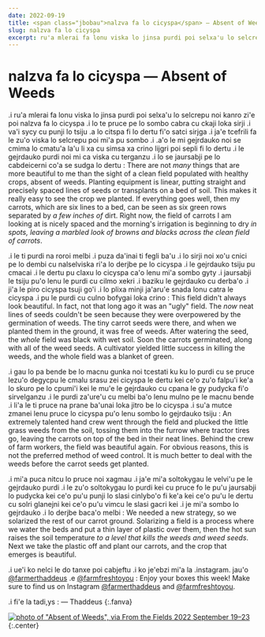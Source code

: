 ```yaml
---
date: 2022-09-19
title: <span class="jbobau">nalzva fa lo cicyspa</span> — Absent of Weeds
slug: nalzva fa lo cicyspa
excerpt: ru'a mlerai fa lonu viska lo jinsa purdi poi selxa'u lo selcrepu zi'e poi nalzva fa lo cicyspa
---
```


# <span class="jbobau">nalzva fa lo cicyspa</span> — Absent of Weeds

.i ru'a mlerai fa lonu viska lo jinsa purdi poi selxa'u lo selcrepu noi kanro zi'e poi nalzva fa lo cicyspa .i lo te pruce pe lo sombo cabra cu ckaji loka sirji .i va'i sycy cu punji lo tsiju .a lo citspa fi lo dertu fi'o satci sirjga .i ja'e tcefrili fa le zu'o viska lo selcrepu poi mi'a pu sombo .i .a'o le mi gejrdauko noi se cmima lo cmatu'a la'u li xa cu simsa xa crino lijgri poi sepli fi lo dertu .i le gejrdauko purdi noi mi ca viska cu terganzu .i lo se jaursabji pe lo cabdeicerni co'a se sudga lo dertu
: There are not _many_ things that are more beautiful to me than the sight of a clean field populated with healthy crops, absent of weeds. Planting equipment is linear, putting straight and precisely spaced lines of seeds or transplants on a bed of soil. This makes it really easy to see the crop we planted. If everything goes well, then my carrots, which are six lines to a bed, can be seen as six green rows separated by _a few inches of_ dirt. Right now, the field of carrots I am looking at is nicely spaced and the morning's irrigation is beginning to dry _in spots, leaving a marbled look of browns and blacks across the clean field of carrots_.

.i le ti purdi na roroi melbi .i puza da'inai ti fegli ba'u .i lo sirji noi xo'u cnici pe lo dembi cu nalselviska ri'a lo derjbe pe lo cicyspa .i le gejrdauko tsiju pu cmacai .i le dertu pu claxu lo cicyspa ca'o lenu mi'a sombo gyty .i jaursabji le tsiju pu'o lenu le purdi cu cilmo xekri .i baziku le gejrdauko cu derba'o .i ji'a le piro cicyspa tsuji go'i .i lo plixa minji ja'aru'e snada lonu catra le cicyspa .i pu le purdi cu culno bofygai loka crino
: This field didn't always look beautiful. In fact, not that long ago it was an "ugly" field. The _now_ neat lines of seeds couldn't be seen because they were overpowered by the germination of weeds. The tiny carrot seeds were there, and when we planted them in the ground, it was free of weeds. After watering the seed, the _whole_ field was black with wet soil. Soon the carrots germinated, along with all of the weed seeds. A cultivator yielded little success in killing the weeds, and the whole field was a blanket of green.

.i gau lo pa bende be lo macnu gunka noi tcestati ku ku lo purdi cu se pruce lezu'o degycpu le cmalu srasu zei cicyspa le dertu kei ce'o zu'o falpu'i ke'a lo skuro pe lo cpumi'i kei le mu'e le gejrdauko cu cpana le gy pudycka fi'o sirvelganzu .i le purdi za'ure'u cu melbi ba'o lenu mulno pe le macnu bende .i li'a le ti pruce na prane ba'unai loka jitro be lo cicyspa .i su'a mutce zmanei lenu pruce lo cicyspa pu'o lenu sombo lo gejrdauko tsiju
: An extremely talented hand crew went through the field and plucked the little grass weeds from the soil, tossing them into the furrow where tractor tires go, leaving the carrots on top of the bed in their neat lines. Behind the crew of farm workers, the field was beautiful again. For obvious reasons, this is not the preferred method of weed control. It is much better to deal with the weeds before the carrot seeds get planted.

.i mi'a puca nitcu lo pruce noi xagmau .i ja'e mi'a soltokygau le velvi'u pe le gejrdauko purdi .i le zu'o soltokygau lo purdi kei cu pruce fo le pu'u jaursabji lo pudycka kei ce'o pu'u punji lo slasi cinlybo'o fi ke'a kei ce'o pu'u le dertu cu solri glanejni kei ce'o pu'u vimcu le slasi gacri kei .i je mi'a sombo lo gejrdauko .i lo derjbe baca'o melbi
: We needed a new strategy, so we solarized the rest of our carrot ground. Solarizing a field is a process where we water the beds and put a thin layer of plastic over them, then the hot sun raises the soil temperature _to a level that kills the weeds and weed seeds_. Next we take the plastic off and plant our carrots, and the crop that emerges is beautiful.

.i ue'i ko nelci le do tanxe poi cabjeftu .i ko je'ebzi mi'a la .instagram. jau'o [@farmerthaddeus] .e [@farmfreshtoyou]
: Enjoy your boxes this week! Make sure to find us on Instagram [@farmerthaddeus] and [@farmfreshtoyou].

.i fi'e la tadi,ys
: — Thaddeus
{:.fanva}

[![photo of "Absent of Weeds", via _From the Fields_ 2022 September 19–23](https://i.imgur.com/vQL2Ffjl.jpg)](https://i.imgur.com/vQL2Ffj.jpg)
{:.center}

[@farmerthaddeus]: https://instagram.com/farmerthaddeus
[@farmfreshtoyou]: https://instagram.com/farmfreshtoyou
